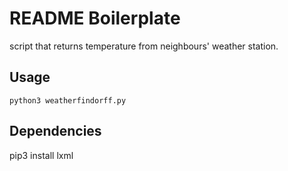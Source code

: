 # README Boilerplate
script that returns temperature from neighbours' weather station.
## Usage
``python3 weatherfindorff.py``

## Dependencies
pip3 install lxml

